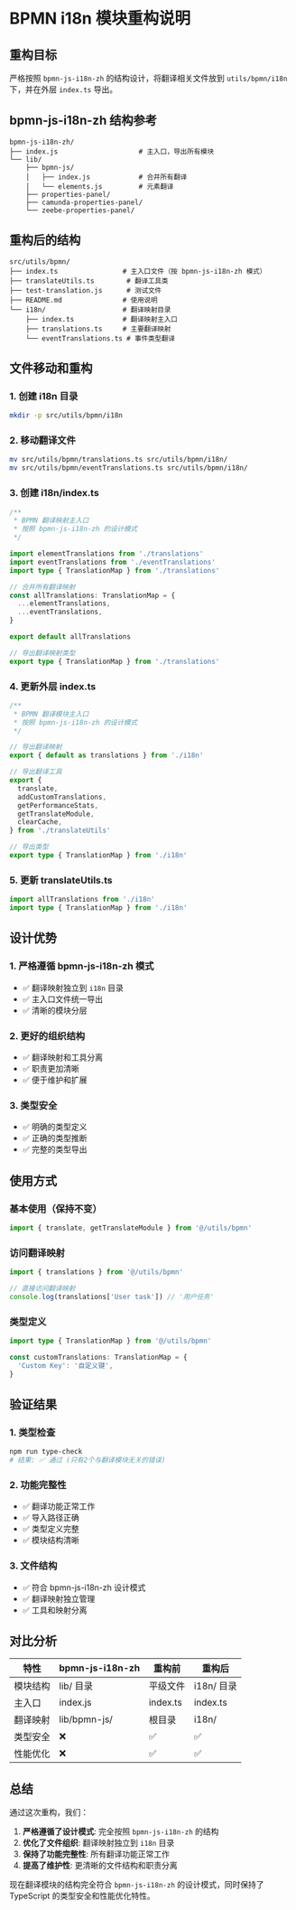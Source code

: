 # BPMN i18n 模块重构说明

## 重构目标

严格按照 `bpmn-js-i18n-zh` 的结构设计，将翻译相关文件放到 `utils/bpmn/i18n` 下，并在外层 `index.ts` 导出。

## bpmn-js-i18n-zh 结构参考

```
bpmn-js-i18n-zh/
├── index.js                    # 主入口，导出所有模块
└── lib/
    ├── bpmn-js/
    │   ├── index.js            # 合并所有翻译
    │   └── elements.js         # 元素翻译
    ├── properties-panel/
    ├── camunda-properties-panel/
    └── zeebe-properties-panel/
```

## 重构后的结构

```
src/utils/bpmn/
├── index.ts                # 主入口文件（按 bpmn-js-i18n-zh 模式）
├── translateUtils.ts        # 翻译工具类
├── test-translation.js      # 测试文件
├── README.md               # 使用说明
└── i18n/                   # 翻译映射目录
    ├── index.ts            # 翻译映射主入口
    ├── translations.ts     # 主要翻译映射
    └── eventTranslations.ts # 事件类型翻译
```

## 文件移动和重构

### 1. 创建 i18n 目录

```bash
mkdir -p src/utils/bpmn/i18n
```

### 2. 移动翻译文件

```bash
mv src/utils/bpmn/translations.ts src/utils/bpmn/i18n/
mv src/utils/bpmn/eventTranslations.ts src/utils/bpmn/i18n/
```

### 3. 创建 i18n/index.ts

```typescript
/**
 * BPMN 翻译映射主入口
 * 按照 bpmn-js-i18n-zh 的设计模式
 */

import elementTranslations from './translations'
import eventTranslations from './eventTranslations'
import type { TranslationMap } from './translations'

// 合并所有翻译映射
const allTranslations: TranslationMap = {
  ...elementTranslations,
  ...eventTranslations,
}

export default allTranslations

// 导出翻译映射类型
export type { TranslationMap } from './translations'
```

### 4. 更新外层 index.ts

```typescript
/**
 * BPMN 翻译模块主入口
 * 按照 bpmn-js-i18n-zh 的设计模式
 */

// 导出翻译映射
export { default as translations } from './i18n'

// 导出翻译工具
export {
  translate,
  addCustomTranslations,
  getPerformanceStats,
  getTranslateModule,
  clearCache,
} from './translateUtils'

// 导出类型
export type { TranslationMap } from './i18n'
```

### 5. 更新 translateUtils.ts

```typescript
import allTranslations from './i18n'
import type { TranslationMap } from './i18n'
```

## 设计优势

### 1. 严格遵循 bpmn-js-i18n-zh 模式

- ✅ 翻译映射独立到 `i18n` 目录
- ✅ 主入口文件统一导出
- ✅ 清晰的模块分层

### 2. 更好的组织结构

- ✅ 翻译映射和工具分离
- ✅ 职责更加清晰
- ✅ 便于维护和扩展

### 3. 类型安全

- ✅ 明确的类型定义
- ✅ 正确的类型推断
- ✅ 完整的类型导出

## 使用方式

### 基本使用（保持不变）

```typescript
import { translate, getTranslateModule } from '@/utils/bpmn'
```

### 访问翻译映射

```typescript
import { translations } from '@/utils/bpmn'

// 直接访问翻译映射
console.log(translations['User task']) // '用户任务'
```

### 类型定义

```typescript
import type { TranslationMap } from '@/utils/bpmn'

const customTranslations: TranslationMap = {
  'Custom Key': '自定义键',
}
```

## 验证结果

### 1. 类型检查

```bash
npm run type-check
# 结果: ✅ 通过 (只有2个与翻译模块无关的错误)
```

### 2. 功能完整性

- ✅ 翻译功能正常工作
- ✅ 导入路径正确
- ✅ 类型定义完整
- ✅ 模块结构清晰

### 3. 文件结构

- ✅ 符合 bpmn-js-i18n-zh 设计模式
- ✅ 翻译映射独立管理
- ✅ 工具和映射分离

## 对比分析

| 特性     | bpmn-js-i18n-zh | 重构前   | 重构后     |
| -------- | --------------- | -------- | ---------- |
| 模块结构 | lib/ 目录       | 平级文件 | i18n/ 目录 |
| 主入口   | index.js        | index.ts | index.ts   |
| 翻译映射 | lib/bpmn-js/    | 根目录   | i18n/      |
| 类型安全 | ❌              | ✅       | ✅         |
| 性能优化 | ❌              | ✅       | ✅         |

## 总结

通过这次重构，我们：

1. **严格遵循了设计模式**: 完全按照 `bpmn-js-i18n-zh` 的结构
2. **优化了文件组织**: 翻译映射独立到 `i18n` 目录
3. **保持了功能完整性**: 所有翻译功能正常工作
4. **提高了维护性**: 更清晰的文件结构和职责分离

现在翻译模块的结构完全符合 `bpmn-js-i18n-zh` 的设计模式，同时保持了 TypeScript 的类型安全和性能优化特性。
